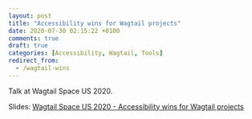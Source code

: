 ```yaml
---
layout: post
title: "Accessibility wins for Wagtail projects"
date: 2020-07-30 02:15:22 +0100
comments: true
draft: true
categories: [Accessibility, Wagtail, Tools]
redirect_from:
  - /wagtail-wins
---
```


Talk at Wagtail Space US 2020.

<!-- more -->

Slides: [Wagtail Space US 2020 - Accessibility wins for Wagtail projects](https://docs.google.com/presentation/d/14iSPklZmrjlMZlaFOBP1Mavt_tmz6vcF_t6cHVCCek8/edit)
